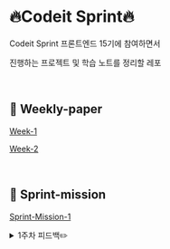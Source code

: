 # 🔥Codeit Sprint🔥

Codeit Sprint 프론트엔드 15기에 참여하면서

진행하는 프로젝트 및 학습 노트를 정리할 레포

<br>

## 📖 Weekly-paper

<a href="weekly paper/week 1/weekly paper.md">Week-1</a>

<a href="weekly paper/week 2/weeklypaper.md">Week-2</a>


<br>

## 🎯 Sprint-mission

<a href="https://github.com/codeit-bootcamp-frontend/15-Sprint-Mission/pull/7">Sprint-Mission-1</a>
<details>
<summary>1주차 피드백✏️</summary>
<div markdown="1">
  
### 🖼️ 이미지 추출
이미지는 추출할 때 1배수가 아닌 2배수로 추출하는 것이 화질면에서 좋다👍

---

### 🆎 폰트
이 미션에서 'Rokaf Sans' 체는 로고 텍스트에 단 **1번** 사용된다. 그러나, 한글 폰트 파일의 용량이 어마무시하다고 한다. (한글은 조합할 수 있는 글자의 종류가 아주 많다) 따라서, 얼마 쓰지 않을 폰트 파일을 넣는 것 보단, 로고 텍스트를 이미지로 저장하여 사용하는 것이 효율적이다.

---

### 🗂️ css 파일 구분
하나의 css파일에 모든 내용을 넣기 보다는 목적별로 나눠서 여러 파일로 작성하는 것이 **유지보수, 가독성, 확장성**에 좋다. 
추천해주신 방법은 아래 3개의 파일로 나누는 것.

---

#### 1. reset.css
프로젝트를 시작하면, 초기에 먼저 css를 초기화하고 시작하는 것이 좋다.
이렇게 초기화를 해주는 이유는 **브라우저마다 기본으로 제공하는 스타일**(user agent stylesheet)이 있기 때문이다.

예를 들면, 내가 margin을 지정하지 않았는데도, 알아서 margin 값이 들어있어서 원하는대로 화면을 가득 채우는 것이 불가능한 경우가 있다. 이런 경우에 개발자가 의도한대로 디자인이 나오게 하려면 이러한 설정을 리셋해주는 과정이 필요하다.

따라서, 이 과정을 수행할 파일을 따로 분리하여 생성해주고, 파일명을 reset.css로 하면 작업하기 쉬울 것이다. 
#### 2. base.css
폰트 페이지 및 전반적인 페이지에서 공통 적용되는 기본적인 스타일링 문들을 저장할 파일
반복 사용되는 css 변수를 포함해도 좋다.

#### 3. style.css
그 외 스타일을 가지고 있는 파일이다.
페이지가 추가된다면, 페이지별로 구별해서 파일을 생성하면 되겠다.

---

### 📏 반응형 처리를 위한 단위
vw, vh, %, em, rem 등 많은 단위가 있고, 이를 사용하는 것은 개발자의 취향 차이지만, font-size에 관해서는 rem 단위를 사용하는 것이 유지보수 및 가독성 측면에서 좋다!

---

### 📦 css variable 등록하기
color, padding, margin, fontSize 등 작업 중 많이 사용되는 값들이 존재하는데, css variable을 통해 등록해두면 나중에 사용하기 편하다.

사용 예시
```
:root{
  --gray50: #f9fafb;
  --gray100: #f3f4f6;
}

.div {
  background-color: var(--gray100);
}

</div>
</details>
